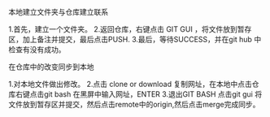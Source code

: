 本地建立文件夹与仓库建立联系


1.首先，建立一个文件夹。
2.返回仓库，右键点击 GIT GUI ，将文件放到暂存区，加上备注并提交，最后点击PUSH.
3.最后，等待SUCCESS，并在git hub 中检查有没有成功。


在仓库中的改变同步到本地


1.对本地文件做出修改。
2.点击 clone or download 复制网址，在本地中点击仓库右键点击git bash 在黑屏中输入网址，ENTER
3.退出GIT BASH 点击git gui 将文件放到暂存区并提交，然后点击remote中的origin,然后点击merge完成同步。
